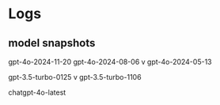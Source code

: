 # Logs

## model snapshots

gpt-4o-2024-11-20
gpt-4o-2024-08-06 v
gpt-4o-2024-05-13

gpt-3.5-turbo-0125 v
gpt-3.5-turbo-1106

chatgpt-4o-latest